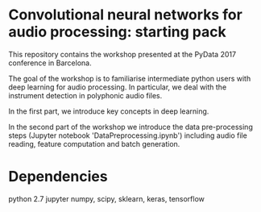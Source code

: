# Convolutional neural networks for audio processing: starting pack
This repository contains the workshop presented at the PyData 2017 conference in Barcelona. 

The goal of the workshop is to familiarise intermediate python users with deep learning for audio processing. In particular, we deal with the instrument detection in polyphonic audio files.

In the first part, we introduce key concepts in deep learning.

In the second part of the workshop we introduce the data pre-processing steps (Jupyter notebook 'DataPreprocessing.ipynb') including audio file reading, feature computation and batch generation.

# Dependencies 
python 2.7
jupyter
numpy, scipy, sklearn, keras, tensorflow